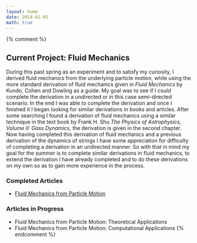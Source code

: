 ```yaml
---
layout: home
date: 2014-01-01
math: true
---
```


{% comment %}
<h2>Current Project: Fluid Mechanics</h2>
During this past spring as an experiment and to satisfy my curiosity, I derived fluid mechanics from the underlying particle motion, while using the more standard derivation of fluid mechanics given in <i>Fluid Mechanics</i> by Kundo, Cohen and Dowling as a guide. My goal was to see if I could complete the derivation in a undirected or in this case semi-directed scenario. In the end I was able to complete the derivation and once I finished it I began looking for similar derivations in books and articles. After some searching I found a derivation of fluid mechanics using a similar technique in the text book by Frank H. Shu <i>The Physics of Astrophysics, Volume II: Gass Dynamics</i>, the derivation is given in the second chapter. Now having completed this derivation of fluid mechanics and a previous derivation of the dynamics of strings I have some appreciation for difficulty of completing a derivation in an undirected manner. So with that in mind my goal for the summer is to complete similar derivations in fluid mechanics, to extend the derivation I have already completed and to do these derivations on my own so as to gain more experience in the process.

### Completed Articles
- <a href="{{ site.url }}{% post_url 2016-05-28-fluid-mechanics-from-particle-motion %}">Fluid Mechanics from Particle Motion</a>

### Articles in Progress
- Fluid Mechanics from Particle Motion: Theoretical Applications
- Fluid Mechanics from Particle Motion: Computational Applications
{% endcomment %}
